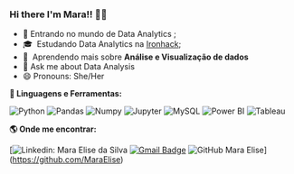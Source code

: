 ### Hi there I'm Mara!!  👋👋


- 🔭 Entrando no mundo de Data Analytics ;
- 🎓 &nbsp;Estudando Data Analytics na <a href="https://www.ironhack.com/en">Ironhack</a>;
- 🌱 &nbsp;Aprendendo mais sobre **Análise e Visualização de dados**
- 💬 Ask me about Data Analysis
- 😄 Pronouns: She/Her


<b> 🚀 **Linguagens e Ferramentas</b>:**

 ![Python](https://img.shields.io/badge/-Python-black?style=flat-square&logo=Python)
 ![Pandas](https://img.shields.io/badge/-Pandas-black?style=flat-square&logo=Pandas)
 ![Numpy](https://img.shields.io/badge/-Numpy-black?style=flat-square&logo=Numpy)
 ![Jupyter](https://img.shields.io/badge/-Jupyter-black?style=flat-square&logo=Jupyter)
 ![MySQL](https://img.shields.io/badge/-MySQL-333333?style=flat&logo=mysql)
 ![Power BI](https://img.shields.io/badge/-Power%20BI-black?style=plastic&logo=Power-BI)
 ![Tableau](https://img.shields.io/badge/-Tableau-black?style=plastic&logo=Tableau)
 
 <b> :earth_americas: Onde me encontrar:  </b>


[![Linkedin: Mara Elise da Silva](https://img.shields.io/badge/-maraelisesilva-blue?style=flat-square&logo=Linkedin&logoColor=white&link=https://https://www.linkedin.com/in/mara-elise-silva-6006a697/)
[![Gmail Badge](https://img.shields.io/badge/-maraelisesilva@gmail.com-006bed?style=flat-square&logo=Gmail&logoColor=red&link=mailto:maraelisesilva@gmail.com)](mailto:maraelisesilva@gmail.com)
![GitHub Mara Elise]( https://img.shields.io/github/followers/VanessaSwerts?label=follow&style=social)](https://github.com/MaraElise)

